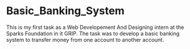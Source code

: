 # Basic_Banking_System
This is my first task as a Web Developement And Designing intern at the Sparks Foundation in it GRIP.
The task was to develop a basic banking system to transfer money from one account to another account.

